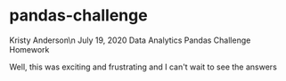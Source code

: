 # pandas-challenge

Kristy Anderson\\n
July 19, 2020
Data Analytics
Pandas Challenge Homework

Well, this was exciting and frustrating and I can't wait to see the answers
